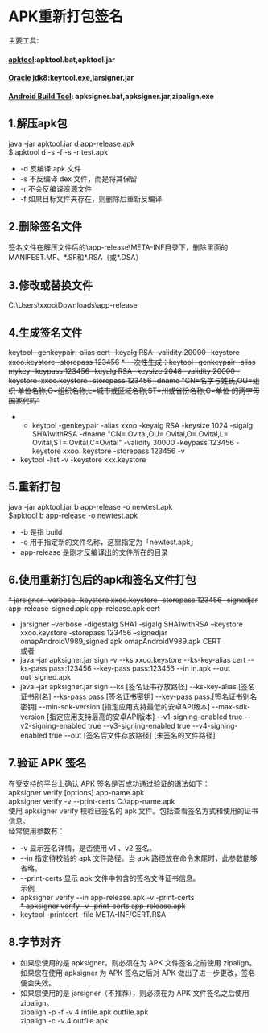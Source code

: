 # APK重新打包签名
主要工具:
#### [apktool](https://ibotpeaches.github.io/Apktool):apktool.bat,apktool.jar
#### [Oracle jdk8](https://download.oracle.com/java/18/latest/jdk-18_windows-x64_bin.zip):keytool.exe,jarsigner.jar
#### [Android Build Tool](https://dl.google.com/android/repository/build-tools_r34-windows.zip):  apksigner.bat,apksigner.jar,zipalign.exe
## 1.解压apk包
java -jar apktool.jar d app-release.apk  
$ apktool d -s -f -s -r test.apk  
* -d 反编译 apk 文件
* -s 不反编译 dex 文件，而是将其保留
* -r 不会反编译资源文件
* -f 如果目标文件夹存在，则删除后重新反编译
## 2.删除签名文件
签名文件在解压文件后的\app-release\META-INF目录下，删除里面的MANIFEST.MF、\*.SF和\*.RSA（或*.DSA）
## 3.修改或替换文件
C:\Users\xxoo\Downloads\app-release
## 4.生成签名文件
~~keytool -genkeypair -alias cert -keyalg RSA -validity 20000 -keystore xxoo.keystore -storepass 123456~~
~~* 一次性生成：keytool -genkeypair -alias mykey -keypass 123456 -keyalg RSA -keysize 2048 -validity 20000 -keystore  xxoo.keystore -storepass 123456 -dname "CN=名字与姓氏,OU=组织 单位名称,O=组织名称,L=城市或区域名称,ST=州或省份名称,C=单位 的两字母国家代码"~~
* * keytool -genkeypair -alias xxoo -keyalg RSA -keysize 1024 -sigalg SHA1withRSA -dname "CN= Ovital,OU= Ovital,O= Ovital,L= Ovital,ST= Ovital,C=Ovital" -validity 30000 -keypass 123456  -keystore xxoo. keystore  -storepass 123456 -v
* keytool -list -v -keystore xxx.keystore
## 5.重新打包
java -jar apktool.jar b app-release -o newtest.apk  
$apktool b app-release -o newtest.apk  
* -b 是指 build
* -o 用于指定新的文件名称，这里指定为「newtest.apk」
* app-release 是刚才反编译出的文件所在的目录
## 6.使用重新打包后的apk和签名文件打包
~~* jarsigner -verbose -keystore xxoo.keystore -storepass 123456 -signedjar app-release-signed.apk app-release.apk cert~~
* jarsigner –verbose -digestalg SHA1 -sigalg SHA1withRSA –keystore xxoo.keystore -storepass 123456 –signedjar omapAndroidV989_signed.apk omapAndroidV989.apk CERT  
或者   
* java -jar apksigner.jar sign -v --ks xxoo.keystore --ks-key-alias cert --ks-pass pass:123456 --key-pass pass:123456 --in in.apk --out out_signed.apk
* java -jar apksigner.jar sign --ks [签名证书存放路径] --ks-key-alias [签名证书别名] --ks-pass pass:[签名证书密钥] --key-pass pass:[签名证书别名密钥] --min-sdk-version [指定应用支持最低的安卓API版本] --max-sdk-version [指定应用支持最高的安卓API版本] --v1-signing-enabled true --v2-signing-enabled true --v3-signing-enabled true --v4-signing-enabled true --out [签名后文件存放路径] [未签名的文件路径] 
## 7.验证 APK 签名
在受支持的平台上确认 APK 签名是否成功通过验证的语法如下：  
apksigner verify [options] app-name.apk  
apksigner verify -v --print-certs C:\app-name.apk  
使用 apksigner verify 校验已签名的 apk 文件。包括查看签名方式和使用的证书信息。  
经常使用参数有：  
* -v 显示签名详情，是否使用 v1 、v2 签名。  
* --in 指定待校验的 apk 文件路径。当 apk 路径放在命令末尾时，此参数能够省略。  
* --print-certs 显示 apk 文件中包含的签名文件证书信息。  
  示例
* apksigner verify --in app-release.apk -v -print-certs  
~~* apksigner verify -v -print-certs app-release.apk~~
* keytool -printcert -file META-INF/CERT.RSA
## 8.字节对齐
* 如果您使用的是 apksigner，则必须在为 APK 文件签名之前使用 zipalign。如果您在使用 apksigner 为 APK 签名之后对 APK 做出了进一步更改，签名便会失效。
* 如果您使用的是 jarsigner（不推荐），则必须在为 APK 文件签名之后使用 zipalign。  
zipalign -p -f -v 4 infile.apk outfile.apk  
zipalign -c -v 4 outfile.apk
